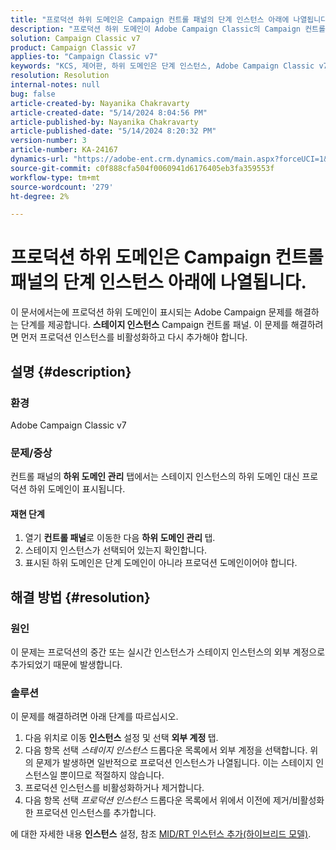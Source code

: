 ```yaml
---
title: "프로덕션 하위 도메인은 Campaign 컨트롤 패널의 단계 인스턴스 아래에 나열됩니다."
description: "프로덕션 하위 도메인이 Adobe Campaign Classic의 Campaign 컨트롤 패널에서 단계 인스턴스 아래에 나열되는 문제를 해결하는 방법에 대해 알아봅니다."
solution: Campaign Classic v7
product: Campaign Classic v7
applies-to: "Campaign Classic v7"
keywords: "KCS, 제어판, 하위 도메인은 단계 인스턴스, Adobe Campaign Classic v7, ACC v7, 하위 도메인 관리 아래에 나열됩니다."
resolution: Resolution
internal-notes: null
bug: false
article-created-by: Nayanika Chakravarty
article-created-date: "5/14/2024 8:04:56 PM"
article-published-by: Nayanika Chakravarty
article-published-date: "5/14/2024 8:20:32 PM"
version-number: 3
article-number: KA-24167
dynamics-url: "https://adobe-ent.crm.dynamics.com/main.aspx?forceUCI=1&pagetype=entityrecord&etn=knowledgearticle&id=7bb1d736-2d12-ef11-9f8a-6045bd026dc7"
source-git-commit: c0f888cfa504f0060941d6176405eb3fa359553f
workflow-type: tm+mt
source-wordcount: '279'
ht-degree: 2%

---
```


# 프로덕션 하위 도메인은 Campaign 컨트롤 패널의 단계 인스턴스 아래에 나열됩니다.


이 문서에서는에 프로덕션 하위 도메인이 표시되는 Adobe Campaign 문제를 해결하는 단계를 제공합니다. <b>스테이지 인스턴스</b> Campaign 컨트롤 패널. 이 문제를 해결하려면 먼저 프로덕션 인스턴스를 비활성화하고 다시 추가해야 합니다.

## 설명 {#description}


### <b>환경</b>

Adobe Campaign Classic v7

### <b>문제/증상</b>

컨트롤 패널의<b> 하위 도메인 관리</b> 탭에서는 스테이지 인스턴스의 하위 도메인 대신 프로덕션 하위 도메인이 표시됩니다.

#### <b>재현 단계</b>

1. 열기 <b>컨트롤 패널</b>로 이동한 다음 <b>하위 도메인 관리 </b>탭.
2. 스테이지 인스턴스가 선택되어 있는지 확인합니다.
3. 표시된 하위 도메인은 단계 도메인이 아니라 프로덕션 도메인이어야 합니다.



## 해결 방법 {#resolution}


### 원인

이 문제는 프로덕션의 중간 또는 실시간 인스턴스가 스테이지 인스턴스의 외부 계정으로 추가되었기 때문에 발생합니다.

### 솔루션

이 문제를 해결하려면 아래 단계를 따르십시오.

1. 다음 위치로 이동 <b>인스턴스</b> 설정 및 선택 <b>외부 계정 </b>탭.
2. 다음 항목 선택 *스테이지 인스턴스* 드롭다운 목록에서 외부 계정을 선택합니다. 위의 문제가 발생하면 일반적으로 프로덕션 인스턴스가 나열됩니다. 이는 스테이지 인스턴스일 뿐이므로 적절하지 않습니다.
3. 프로덕션 인스턴스를 비활성화하거나 제거합니다.
4. 다음 항목 선택 *프로덕션 인스턴스* 드롭다운 목록에서 위에서 이전에 제거/비활성화한 프로덕션 인스턴스를 추가합니다.


에 대한 자세한 내용 <b>인스턴스</b> 설정, 참조 [MID/RT 인스턴스 추가(하이브리드 모델)](https://experienceleague.adobe.com/en/docs/control-panel/using/instances-settings/external-accounts#add).
